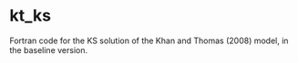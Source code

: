 # kt_ks
Fortran code for the KS solution of the Khan and Thomas (2008)  model, in the baseline version.

